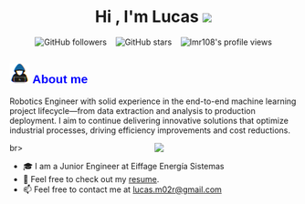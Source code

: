 <h1 align="center"><b>Hi , I'm Lucas </b><img src="https://media.giphy.com/media/hvRJCLFzcasrR4ia7z/giphy.gif" width="35"></h1>
<p align="center">
  <img alt="GitHub followers" src="https://img.shields.io/github/followers/lmr108?style=social" />
  &nbsp;&nbsp;
  <img alt="GitHub stars"    src="https://img.shields.io/github/stars/lmr108?style=social" />
  &nbsp;&nbsp;
  <img src="https://komarev.com/ghpvc/?username=lmr108&label=Profile%20views&color=blue&style=plastic" alt="lmr108's     profile views" /> 
</p>

## <img src="assets/about_me.gif" width="35px" alt="About me" /> <span style="font-family: Calibri, sans-serif; color: blue; font-weight: bold;">About me</span>

Robotics Engineer with solid experience in the end-to-end machine learning project lifecycle—from data extraction and analysis to production deployment. I aim to continue delivering innovative solutions that optimize industrial processes, driving efficiency improvements and cost reductions.

<picture> <img align="right" src="https://github.com/7oSkaaa/7oSkaaa/blob/main/Images/Right_Side.gif?raw=true" width = 250px></picture>

br>

- 🎓 I am a Junior Engineer at Eiffage Energía Sistemas
- 📑 Feel free to check out my [resume](assets/resume.pdf).
- 📫 Feel free to contact me at lucas.m02r@gmail.com
<br>
